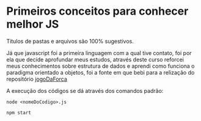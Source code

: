 # Primeiros conceitos para conhecer melhor JS
Títulos de pastas e arquivos são 100% sugestivos.

 Já que javascript foi a primeira linguagem com a qual tive contato, foi por ela que decide aprofundar meus estudos, através deste curso reforcei meus conhecimentos sobre estrutura de dados e aprendi como funciona o paradigma orientado a objetos, foi a fonte em que bebi para a relização do repositório [jogoDaForca](https://github.com/juniorbueno7/jogoForca.git)

<p>A execução dos códigos se dá através dos comandos padrão:
 
```
node <nomeDoCodigo>.js
```
 
```
npm start
```

